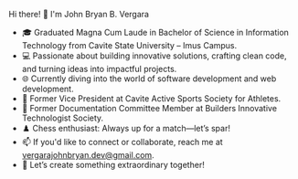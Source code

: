 Hi there! 👋 I'm John Bryan B. Vergara
- 🎓 Graduated Magna Cum Laude in Bachelor of Science in Information Technology from Cavite State University – Imus Campus.
- 💻 Passionate about building innovative solutions, crafting clean code, and turning ideas into impactful projects.
- 🌐 Currently diving into the world of software development and web development.
- 🤝 Former Vice President at Cavite Active Sports Society for Athletes.
- 📝 Former Documentation Committee Member at Builders Innovative Technologist Society.
- ♟️ Chess enthusiast: Always up for a match—let’s spar!
- 📫 If you'd like to connect or collaborate, reach me at vergarajohnbryan.dev@gmail.com.
- 🚀 Let’s create something extraordinary together!
